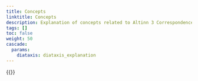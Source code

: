 ```yaml
---
title: Concepts
linktitle: Concepts
description: Explanation of concepts related to Altinn 3 Correspondence
tags: []
toc: false
weight: 50
cascade:
  params:
    diataxis: diataxis_explanation
---
```


{{<children />}}
